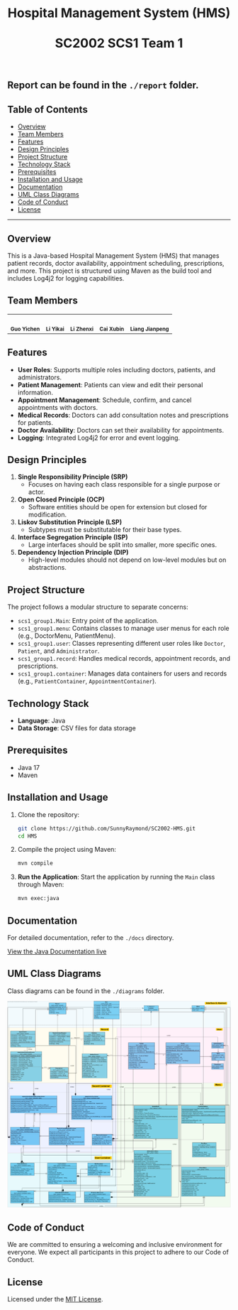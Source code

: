 <div align="center">

# Hospital Management System (HMS) <br/><br/> SC2002 SCS1 Team 1

</div>

<br/>

## Report can be found in the `./report` folder.

## Table of Contents

- [Overview](#overview)
- [Team Members](#team-members)
- [Features](#features)
- [Design Principles](#design-principles)
- [Project Structure](#project-structure)
- [Technology Stack](#technology-stack)
- [Prerequisites](#prerequisites)
- [Installation and Usage](#installation-and-usage)
- [Documentation](#documentation)
- [UML Class Diagrams](#uml-class-diagrams)
- [Code of Conduct](#code-of-conduct)
- [License](#license)

---

## Overview

This is a Java-based Hospital Management System (HMS) that manages patient records, doctor availability, appointment scheduling, prescriptions, and more. This project is structured using Maven as the build tool and includes Log4j2 for logging capabilities.

## Team Members

<table>
  <tr>
    <td align="center"><a href="https://github.com/SunnyRaymond" target="_blank"><img src="https://avatars.githubusercontent.com/u/112172601?v=4" width="150px;" alt=""/></a><br /><sub><b>Guo Yichen</b></sub><br /></td>
    <td align="center"><a href="https://github.com/lyk6666" target="_blank"><img src="https://avatars.githubusercontent.com/u/163702942?v=4" width="150px;" alt=""/></a><br /><sub><b>Li Yikai</b></sub><br /></td>
    <td align="center"><a href="https://github.com/zhenxi0901" target="_blank"><img src="https://avatars.githubusercontent.com/u/79646645?v=4" width="150px;" alt=""/></a><br /><sub><b>Li Zhenxi</b></sub><br /></td>
    <td align="center"><a href="https://github.com/xubin0" target="_blank"><img src="https://avatars.githubusercontent.com/u/163966946?v=4" width="150px;" alt=""/></a><br /><sub><b>Cai Xubin</b></sub><br /></td>
    <td align="center"><a href="https://github.com/Loeeeen" target="_blank"><img src="https://avatars.githubusercontent.com/u/164972577?v=4" width="150px;" alt=""/></a><br /><sub><b>Liang Jianpeng</b></sub><br /></td>
  </tr>
</table>

## Features

- **User Roles**: Supports multiple roles including doctors, patients, and administrators.
- **Patient Management**: Patients can view and edit their personal information.
- **Appointment Management**: Schedule, confirm, and cancel appointments with doctors.
- **Medical Records**: Doctors can add consultation notes and prescriptions for patients.
- **Doctor Availability**: Doctors can set their availability for appointments.
- **Logging**: Integrated Log4j2 for error and event logging.

## Design Principles

1. **Single Responsibility Principle (SRP)**
   - Focuses on having each class responsible for a single purpose or actor.
2. **Open Closed Principle (OCP)**
   - Software entities should be open for extension but closed for modification.
3. **Liskov Substitution Principle (LSP)**
   - Subtypes must be substitutable for their base types.
4. **Interface Segregation Principle (ISP)**
   - Large interfaces should be split into smaller, more specific ones.
5. **Dependency Injection Principle (DIP)**
   - High-level modules should not depend on low-level modules but on abstractions.

## Project Structure

The project follows a modular structure to separate concerns:

- `scs1_group1.Main`: Entry point of the application.
- `scs1_group1.menu`: Contains classes to manage user menus for each role (e.g., DoctorMenu, PatientMenu).
- `scs1_group1.user`: Classes representing different user roles like `Doctor`, `Patient`, and `Administrator`.
- `scs1_group1.record`: Handles medical records, appointment records, and prescriptions.
- `scs1_group1.container`: Manages data containers for users and records (e.g., `PatientContainer`, `AppointmentContainer`).

## Technology Stack

- **Language**: Java
- **Data Storage**: CSV files for data storage

## Prerequisites

- Java 17
- Maven

## Installation and Usage

1. Clone the repository:

   ```bash
   git clone https://github.com/SunnyRaymond/SC2002-HMS.git
   cd HMS
   ```

2. Compile the project using Maven:
   ```bash
   mvn compile
   ```
3. **Run the Application**:
   Start the application by running the `Main` class through Maven:
   ```bash
   mvn exec:java
   ```

## Documentation

For detailed documentation, refer to the `./docs` directory.

[View the Java Documentation live](https://sc2002-hms-scs1-group1-javadoc.netlify.app/)

## UML Class Diagrams

Class diagrams can be found in the `./diagrams` folder.

![UML Diagram](./diagrams/UML_Diagram.png)

## Code of Conduct

We are committed to ensuring a welcoming and inclusive environment for everyone. We expect all participants in this project to adhere to our Code of Conduct.

## License

Licensed under the [MIT License](https://github.com/SunnyRaymond/SC2002-HMS).
